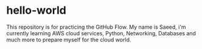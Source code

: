 # hello-world
This repository is for practicing the GitHub Flow.
My name is Saeed, i'm currently learning AWS cloud services, Python, Networking, Databases and much more to prepare myself for the cloud world. 
